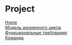 # Project
[Home](https://github.com/AlikMamatov/ReadMefile/wiki)  
[Модель жизненного цикла](https://github.com/AlikMamatov/ReadMefile/wiki/%D0%9C%D0%BE%D0%B4%D0%B5%D0%BB%D1%8C-%D0%B6%D0%B8%D0%B7%D0%BD%D0%B5%D0%BD%D0%BD%D0%BE%D0%B3%D0%BE-%D1%86%D0%B8%D0%BA%D0%BB%D0%B0)  
[Функциональные требования](https://github.com/AlikMamatov/ReadMefile/wiki/%D0%A4%D1%83%D0%BD%D0%BA%D1%86%D0%B8%D0%BE%D0%BD%D0%B0%D0%BB%D1%8C%D0%BD%D1%8B%D0%B5-%D1%82%D1%80%D0%B5%D0%B1%D0%BE%D0%B2%D0%B0%D0%BD%D0%B8%D1%8F-%D0%BF%D1%80%D0%BE%D0%B5%D0%BA%D1%82%D0%B0)  
[Команда](https://github.com/AlikMamatov/ReadMefile/wiki/%D0%9A%D0%BE%D0%BC%D0%B0%D0%BD%D0%B4%D0%B0)

